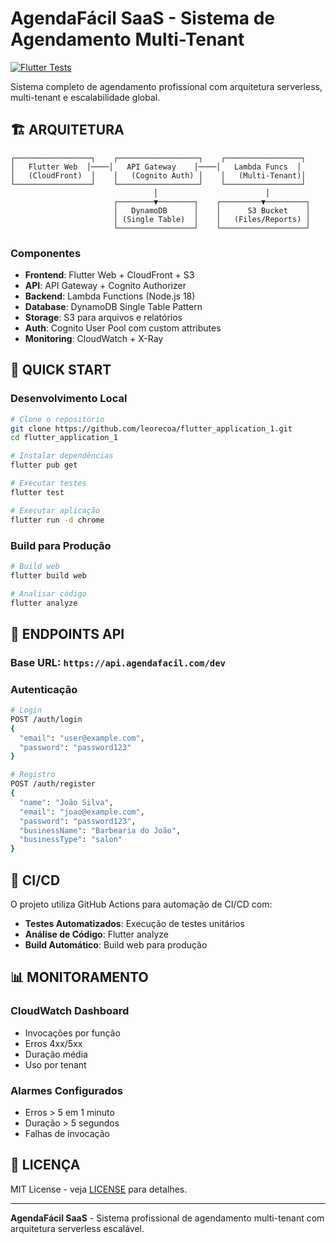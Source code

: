 # AgendaFácil SaaS - Sistema de Agendamento Multi-Tenant

[![Flutter Tests](https://github.com/leorecoa/flutter_application_1/actions/workflows/flutter-test.yml/badge.svg)](https://github.com/leorecoa/flutter_application_1/actions/workflows/flutter-test.yml)

Sistema completo de agendamento profissional com arquitetura serverless, multi-tenant e escalabilidade global.

## 🏗️ **ARQUITETURA**

```
┌─────────────────┐    ┌──────────────────┐    ┌─────────────────┐
│   Flutter Web  │────│   API Gateway    │────│   Lambda Funcs  │
│   (CloudFront)  │    │   (Cognito Auth) │    │   (Multi-Tenant)│
└─────────────────┘    └──────────────────┘    └─────────────────┘
                                │                        │
                       ┌────────▼────────┐    ┌─────────▼─────────┐
                       │   DynamoDB      │    │      S3 Bucket    │
                       │ (Single Table)  │    │   (Files/Reports) │
                       └─────────────────┘    └───────────────────┘
```

### **Componentes**
- **Frontend**: Flutter Web + CloudFront + S3
- **API**: API Gateway + Cognito Authorizer
- **Backend**: Lambda Functions (Node.js 18)
- **Database**: DynamoDB Single Table Pattern
- **Storage**: S3 para arquivos e relatórios
- **Auth**: Cognito User Pool com custom attributes
- **Monitoring**: CloudWatch + X-Ray

## 🚀 **QUICK START**

### **Desenvolvimento Local**
```bash
# Clone o repositório
git clone https://github.com/leorecoa/flutter_application_1.git
cd flutter_application_1

# Instalar dependências
flutter pub get

# Executar testes
flutter test

# Executar aplicação
flutter run -d chrome
```

### **Build para Produção**
```bash
# Build web
flutter build web

# Analisar código
flutter analyze
```

## 🔗 **ENDPOINTS API**

### **Base URL**: `https://api.agendafacil.com/dev`

### **Autenticação**
```bash
# Login
POST /auth/login
{
  "email": "user@example.com",
  "password": "password123"
}

# Registro
POST /auth/register  
{
  "name": "João Silva",
  "email": "joao@example.com", 
  "password": "password123",
  "businessName": "Barbearia do João",
  "businessType": "salon"
}
```

## 🔄 **CI/CD**

O projeto utiliza GitHub Actions para automação de CI/CD com:

- **Testes Automatizados**: Execução de testes unitários
- **Análise de Código**: Flutter analyze
- **Build Automático**: Build web para produção

## 📊 **MONITORAMENTO**

### **CloudWatch Dashboard**
- Invocações por função
- Erros 4xx/5xx
- Duração média
- Uso por tenant

### **Alarmes Configurados**
- Erros > 5 em 1 minuto
- Duração > 5 segundos  
- Falhas de invocação

## 📄 **LICENÇA**

MIT License - veja [LICENSE](LICENSE) para detalhes.

---

**AgendaFácil SaaS** - Sistema profissional de agendamento multi-tenant com arquitetura serverless escalável.